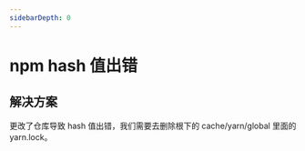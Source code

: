 ```yaml
---
sidebarDepth: 0
---
```


# npm hash 值出错

## 解决方案

更改了仓库导致 hash 值出错，我们需要去删除根下的 cache/yarn/global 里面的 yarn.lock。
